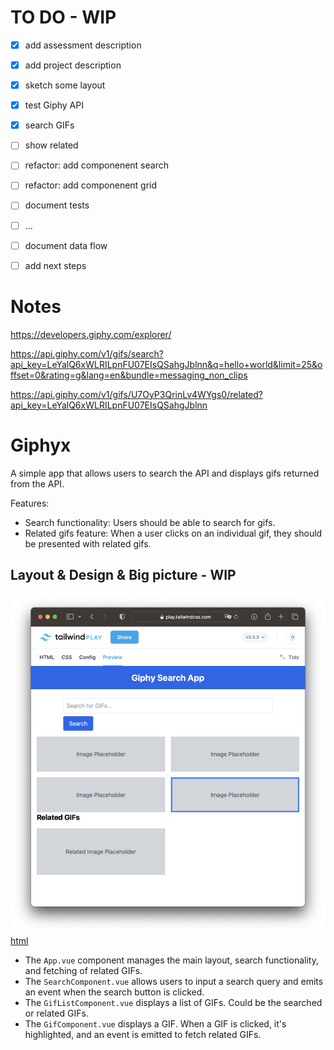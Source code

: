 # TO DO - WIP

- [x] add assessment description
- [x] add project description
- [x] sketch some layout 
- [x] test Giphy API
- [x] search GIFs
- [ ] show related
- [ ] refactor: add componenent search
- [ ] refactor: add componenent grid
- [ ] document tests 
- [ ] ...
- [ ] document data flow
- [ ] add next steps


# Notes

https://developers.giphy.com/explorer/

https://api.giphy.com/v1/gifs/search?api_key=LeYalQ6xWLRILpnFU07EIsQSahgJblnn&q=hello+world&limit=25&offset=0&rating=g&lang=en&bundle=messaging_non_clips

https://api.giphy.com/v1/gifs/U7OyP3QrinLv4WYgs0/related?api_key=LeYalQ6xWLRILpnFU07EIsQSahgJblnn

# Giphyx

A simple app that allows users to search the API and displays gifs returned from the API.

Features:

* Search functionality: Users should be able to search for gifs.
* Related gifs feature: When a user clicks on an individual gif, they should be presented with related gifs.

## Layout & Design & Big picture - WIP

![app layout structure](./layout.png)
[html](./layout.html)

* The `App.vue` component manages the main layout, search functionality, and fetching of related GIFs.
* The `SearchComponent.vue` allows users to input a search query and emits an event when the search button is clicked.
* The `GifListComponent.vue` displays a list of GIFs. Could be the searched or related GIFs.
* The `GifComponent.vue` displays a GIF. When a GIF is clicked, it's highlighted, and an event is emitted to fetch related GIFs.

